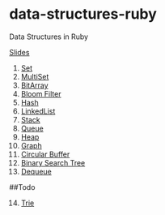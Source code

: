 data-structures-ruby
====================

Data Structures in Ruby

[Slides](http://aarti.github.io/data-structures-ruby) 


1. [Set](code/set/Readme.md)
2. [MultiSet](code/multiset/Readme.md)
3. [BitArray](code/bitarray/Readme.md)
4. [Bloom Filter](code/bloom-filter/Readme.md)
5. [Hash](code/hash/Readme.md) 
6. [LinkedList](code/linked-list/Readme.md)
7. [Stack](code/stack/Readme.md)
8. [Queue](code/queue/Readme.md)
9. [Heap](code/heap/Readme.md)
10. [Graph](code/graph/Readme.md)
11. [Circular Buffer](code/circular_buffer/Readme.md)
12. [Binary Search Tree](code/bst/Readme.md)
13. [Dequeue](code/dequeue/Readme.md)


##Todo

14. [Trie](trie/Readme.md)
